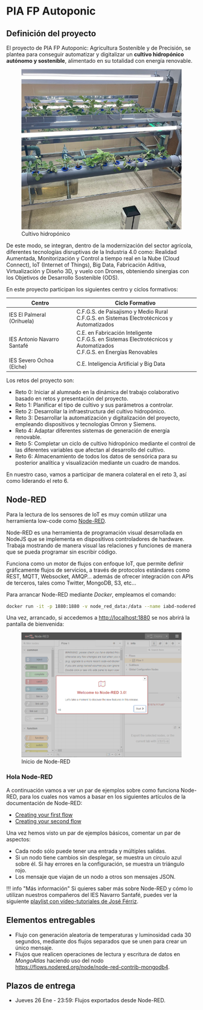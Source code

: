 # PIA FP Autoponic

## Definición del proyecto

El proyecto de PIA FP Autoponic: Agricultura Sostenible y de
Precisión, se plantea para conseguir automatizar y digitalizar un **cultivo hidropónico autónomo y sostenible**, alimentado en su totalidad con energía renovable.

<figure style="align: center;">
    <img src="images/autoponic-villena.jpg">
    <figcaption>Cultivo hidropónico</figcaption>
</figure>

De este modo, se integran, dentro de la modernización del sector agrícola, diferentes tecnologías disruptivas de la Industria 4.0 como: Realidad Aumentada, Monitorización y Control a tiempo real en la Nube (Cloud Connect), IoT (Internet of Things), Big Data, Fabricación Aditiva, Virtualización y Diseño 3D, y vuelo con Drones, obteniendo sinergias con los Objetivos de Desarrollo Sostenible (ODS).

En este proyecto participan los siguientes centro y ciclos formativos:

| Centro    | Ciclo Formativo 
| ----      | ----
| IES El Palmeral (Orihuela)    | C.F.G.S. de Paisajismo y Medio Rural <br> C.F.G.S. en Sistemas Electrotécnicos y Automatizados
| IES Antonio Navarro Santafé   | C.E. en Fabricación Inteligente<br>C.F.G.S. en Sistemas Electrotécnicos y Automatizados<br>C.F.G.S. en Energías Renovables
| IES Severo Ochoa (Elche)      | C.E. Inteligencia Artificial y Big Data

Los retos del proyecto son:

* Reto 0: Iniciar al alumnado en la dinámica del trabajo colaborativo basado en retos y presentación del proyecto.
* Reto 1: Planificar el tipo de cultivo y sus parámetros a controlar.
* Reto 2: Desarrollar la infraestructura del cultivo hidropónico.
* Reto 3: Desarrollar la automatización y digitalización del proyecto, empleando dispositivos y tecnologías Omron y Siemens.
* Reto 4: Adaptar diferentes sistemas de generación de energía renovable.
* Reto 5: Completar un ciclo de cultivo hidropónico mediante el control de las diferentes variables que afectan al desarrollo del cultivo.
* Reto 6: Almacenamiento de todos los datos de sensórica para su posterior analítica y visualización mediante un cuadro de mandos.

En nuestro caso, vamos a participar de manera colateral en el reto 3, así como liderando el reto 6.

## Node-RED

Para la lectura de los sensores de IoT es muy común utilizar una herramienta low-code como [Node-RED](https://nodered.org).

Node-RED es una herramienta de programación visual desarrollada en NodeJS que se implementa en dispositivos controladores de hardware. Trabaja mostrando de manera visual las relaciones y funciones de manera que se pueda programar sin escribir código.

Funciona como un motor de flujos con enfoque IoT, que permite definir gráficamente flujos de servicios, a través de protocolos estándares como REST, MQTT, Websocket, AMQP… además de ofrecer integración con APIs de terceros, tales como Twitter, MongoDB, S3, etc...

Para arrancar Node-RED mediante *Docker*, empleamos el comando:

``` bash
docker run -it -p 1880:1880 -v node_red_data:/data --name iabd-nodered nodered/node-red
```

Una vez, arrancado, si accedemos a <http://localhost:1880> se nos abrirá la pantalla de bienvenida:

<figure style="align: center;">
    <img src="images/nodered.png">
    <figcaption>Inicio de Node-RED</figcaption>
</figure>

### Hola Node-RED

A continuación vamos a ver un par de ejemplos sobre como funciona Node-RED, para los cuales nos vamos a basar en los siguientes artículos de la documentación de Node-RED:

* [Creating your first flow](https://nodered.org/docs/tutorials/first-flow)
* [Creating your second flow](https://nodered.org/docs/tutorials/second-flow)

Una vez hemos visto un par de ejemplos básicos, comentar un par de aspectos:

* Cada nodo sólo puede tener una entrada y múltiples salidas.
* Si un nodo tiene cambios sin desplegar, se muestra un circulo azul sobre él. Si hay errores en la configuración, se muestra un triángulo rojo.
* Los mensaje que viajan de un nodo a otros son mensajes JSON.

!!! info "Más información"
    Si quieres saber más sobre Node-RED y cómo lo utilizan nuestros compañeros del IES Navarro Santafé, puedes ver la siguiente [playlist con vídeo-tutoriales de José Férriz](https://www.youtube.com/channel/UCiZD7vYbdGQAo38D1DcCVVg/videos).

## Elementos entregables

* Flujo con generación aleatoria de temperaturas y luminosidad cada 30 segundos, mediante dos flujos separados que se unen para crear un único mensaje.
* Flujos que realicen operaciones de lectura y escritura de datos en *MongoAtlas* haciendo uso del nodo <https://flows.nodered.org/node/node-red-contrib-mongodb4>.

## Plazos de entrega

* Jueves 26 Ene - 23:59: Flujos exportados desde Node-RED.

